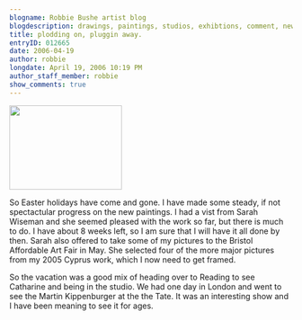 ```yaml
---
blogname: Robbie Bushe artist blog
blogdescription: drawings, paintings, studios, exhibtions, comment, news as they happen to Robbie Bushe
title: plodding on, pluggin away.
entryID: 012665
date: 2006-04-19
author: robbie
longdate: April 19, 2006 10:19 PM
author_staff_member: robbie
show_comments: true
---
```


<p><a href="http://mtengine.pumpernickle.net/mt_pages/robbiebushe/previously/studioapril192006.html" onclick="window.open('http://mtengine.pumpernickle.net/mt_pages/robbiebushe/previously/studioapril192006.html','popup','width=600,height=450,scrollbars=no,resizable=no,toolbar=no,directories=no,location=no,menubar=no,status=no,left=0,top=0'); return false"><img src="http://mtengine.pumpernickle.net/mt_pages/robbiebushe/previously/studioapril192006-thumb.jpg" width="200" height="150" alt="" /></a></p>

<p>So Easter holidays have come and gone. I have made some steady, if not spectactular progress on the new paintings. I had a vist from Sarah Wiseman and she seemed pleased with the work so far, but there is much to do. I have about 8 weeks left, so I am sure that I will have it all done by then. Sarah also offered to take some of my pictures to the Bristol Affordable Art Fair in May. She selected four of the more major pictures from my 2005 Cyprus work, which I now need to get framed.</p>

<p>So the vacation was a good mix of heading over to Reading to see Catharine and being in the studio. We had one day in London and went to see the Martin Kippenburger at the the Tate. It was an interesting show and I have been meaning to see it for ages.</p>

